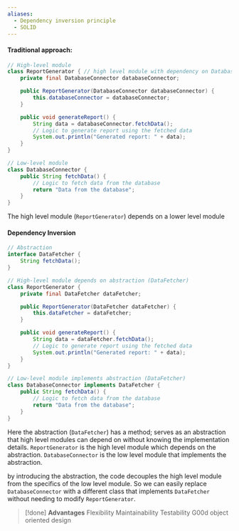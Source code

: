 ```yaml
---
aliases:
  - Dependency inversion principle
  - SOLID
---
```

#### Traditional approach: 
```java
// High-level module
class ReportGenerator { // high level module with dependency on DatabaseConnector 
    private final DatabaseConnector databaseConnector;

    public ReportGenerator(DatabaseConnector databaseConnector) {
        this.databaseConnector = databaseConnector;
    }

    public void generateReport() {
        String data = databaseConnector.fetchData();
        // Logic to generate report using the fetched data
        System.out.println("Generated report: " + data);
    }
}

// Low-level module
class DatabaseConnector {
    public String fetchData() {
        // Logic to fetch data from the database
        return "Data from the database";
    }
}
```
The high level module (`ReportGenerator`) depends on a lower level module

####  Dependency Inversion 
```java
// Abstraction
interface DataFetcher {
    String fetchData();
}

// High-level module depends on abstraction (DataFetcher)
class ReportGenerator {
    private final DataFetcher dataFetcher;

    public ReportGenerator(DataFetcher dataFetcher) {
        this.dataFetcher = dataFetcher;
    }

    public void generateReport() {
        String data = dataFetcher.fetchData();
        // Logic to generate report using the fetched data
        System.out.println("Generated report: " + data);
    }
}

// Low-level module implements abstraction (DataFetcher)
class DatabaseConnector implements DataFetcher {
    public String fetchData() {
        // Logic to fetch data from the database
        return "Data from the database";
    }
}
```
Here the abstraction (`DataFetcher`) has a method; serves as an abstraction that high level modules can depend on without knowing the implementation details. 
`ReportGenerator` is the high level module which depends on the abstraction. 
`DatabaseConnector` is the low level module that implements the abstraction. 

by introducing the abstraction, the code decouples the high level module from the specifics of the low level module. So we can easily replace `DatabaseConnector` with a different class that implements `DataFetcher` without needing to modify `ReportGenerator`. 

> [!done]  **Advantages** 
 > Flexibility
 > Maintainability
 > Testability
 > G00d object oriented design   